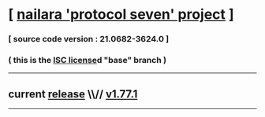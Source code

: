 
# [ [nailara 'protocol seven' project](http://nailara.network/) ]

### [ source code version : 21.0682-3624.0 ]

### ( this is the [ISC license](license)d "base" branch )
---
## current [release](https://github.com/taekiten/nailara/releases) \\\\// [v1.77.1](https://github.com/taekiten/nailara/releases/tag/v1.77.1)
---
